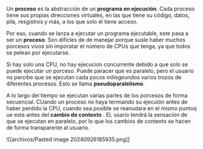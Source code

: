 Un **proceso** es la abstracción de un **programa en ejecución**. Cada proceso tiene sus propias direcciones virtuales, en las que tiene su código, datos, pila, resgistros y más, a los que solo él tiene acceso.

Por eso, cuando se lanza a ejecutar un programa ejecutable, este pasa a ser un **proceso**. Son difícles de de manejar porque susle haber muchos porcesos vivos sin imporatar el número de CPUs que tenga, ya que todos se pelean por ejecutarse.

Si hay solo una CPU, no hay ejecucion concurrente debido a que solo se puede ejecutar un porceso. Puede paracer que es paralelo, pero el usuario no percibe que se ejecutan cada pocos milisgeundos varios trozos de diferentes procesos. Esto se llama **pseudoparalelismo**.

A lo largo del tiempo se ejecutan varias partes de los porcesos de forma secuencial. CUando un proceso no haya termiando su ejecuión antes de haber perdido la CPU, cuando sea posible se reanudara en el mismo puntoq ue esta antes del **cambio de contexto** . EL usario tendrá la sensación de que se ejecutan en paralelo, por lo que los cambios de contexto se hacen de forma transparente al usuario.

![[archivos/Pasted image 20240926185935.png]]